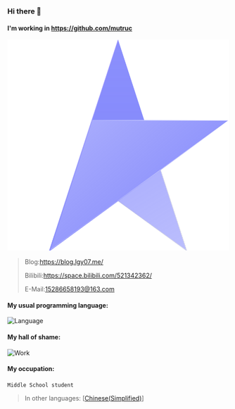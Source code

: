 ### Hi there 👋

#### **I'm working in https://github.com/mutruc**

![Mutruc](https://raw.githubusercontent.com/LGY07/LGY07/cf73d73cb988f00f2977a745e28ac1cb1de329ea/Mutruc.svg)

>Blog:https://blog.lgy07.me/
>
>Bilibili:https://space.bilibili.com/521342362/
>
>E-Mail:15286658193@163.com
>

#### My usual programming language:
![Language](https://github-readme-stats.vercel.app/api/top-langs/?username=lgy07&exclude_repo=lgy07.github.io,Crafting-DXY)

#### My hall of shame:
![Work](https://github-readme-stats.vercel.app/api?username=lgy07&show_icons=true)

#### My occupation:
`Middle School student`

>In other languages: [[Chinese(Simplified)](https://github.com/LGY07/LGY07/blob/main/README_zh_CN.md)]
